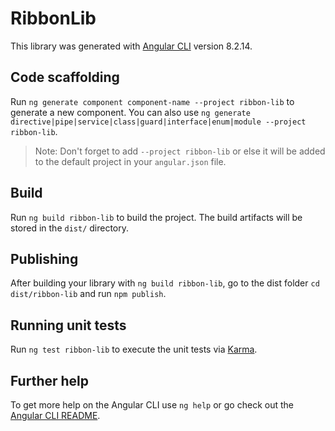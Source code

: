 # RibbonLib

This library was generated with [Angular CLI](https://github.com/angular/angular-cli) version 8.2.14.

## Code scaffolding

Run `ng generate component component-name --project ribbon-lib` to generate a new component. You can also use `ng generate directive|pipe|service|class|guard|interface|enum|module --project ribbon-lib`.
> Note: Don't forget to add `--project ribbon-lib` or else it will be added to the default project in your `angular.json` file. 

## Build

Run `ng build ribbon-lib` to build the project. The build artifacts will be stored in the `dist/` directory.

## Publishing

After building your library with `ng build ribbon-lib`, go to the dist folder `cd dist/ribbon-lib` and run `npm publish`.

## Running unit tests

Run `ng test ribbon-lib` to execute the unit tests via [Karma](https://karma-runner.github.io).

## Further help

To get more help on the Angular CLI use `ng help` or go check out the [Angular CLI README](https://github.com/angular/angular-cli/blob/master/README.md).
